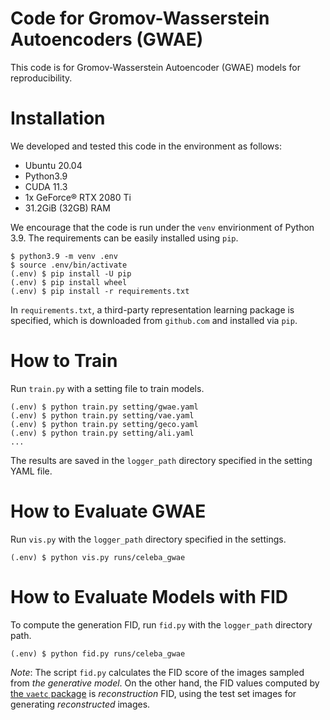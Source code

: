 # Code for Gromov-Wasserstein Autoencoders (GWAE)

This code is for Gromov-Wasserstein Autoencoder (GWAE) models for reproducibility.

# Installation
We developed and tested this code in the environment as follows:
- Ubuntu 20.04
- Python3.9
- CUDA 11.3
- 1x GeForce® RTX 2080 Ti
- 31.2GiB (32GB) RAM

We encourage that the code is run under the `venv` envirionment of Python 3.9.
The requirements can be easily installed using `pip`.
```
$ python3.9 -m venv .env
$ source .env/bin/activate
(.env) $ pip install -U pip
(.env) $ pip install wheel
(.env) $ pip install -r requirements.txt
```
In `requirements.txt`, a third-party representation learning package is specified, which is downloaded from `github.com` and installed via `pip`.

# How to Train
Run `train.py` with a setting file to train models.
```
(.env) $ python train.py setting/gwae.yaml
(.env) $ python train.py setting/vae.yaml
(.env) $ python train.py setting/geco.yaml
(.env) $ python train.py setting/ali.yaml
...
```
The results are saved in the `logger_path` directory specified in the setting YAML file.

# How to Evaluate GWAE
Run `vis.py` with the `logger_path` directory specified in the settings.
```
(.env) $ python vis.py runs/celeba_gwae
```

# How to Evaluate Models with FID
To compute the generation FID, run `fid.py` with the `logger_path` directory path.
```
(.env) $ python fid.py runs/celeba_gwae
```
*Note*: The script `fid.py` calculates the FID score of the images sampled from *the generative model*. On the other hand, the FID values computed by [the `vaetc` package](https://github.com/ganmodokix/vaetc) is *reconstruction* FID, using the test set images for generating *reconstructed* images.